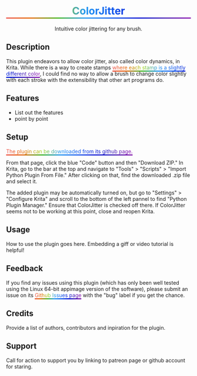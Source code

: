 <!DOCTYPE html>
<html lang="en">

<head>
  <style>
    /* Shout-out to http://bettermotherfuckingwebsite.com/ for this CSS */

    body {
      margin: 40px auto;
      max-width: 650px;
      line-height: 1.6;
      font-size: 18px;
      padding: 0 10px;
    }

    h1,
    h2,
    h3 {
      line-height: 1.2
    }

    h1,
    a {

    background: linear-gradient(to right, #ef5350, #e46b01, #a1d718, #2196f3, #135cee, #0015d4, #4e24b6, #8f11ae);
    -webkit-background-clip: text;
    -webkit-text-fill-color: transparent;
    border-width: 0px;
    border-bottom: 3px;
    border-style:solid;
    border-image-repeat: stretch;
    border-image: linear-gradient(to right, #ef5350, #e46b01, #3db51c, #2196f3, #135cee, #0015d4, #4e24b6, #8f11ae) 4;
    }

  </style>
</head>

<body>
  <a href="https://github.com/MalloryMiller/KritaColorJitter"><h1 align="center">ColorJitter</h1></a>
  <p align="center">Intuitive color jittering for any brush.</p>

  <h2>Description</h2>
  <p>This plugin endeavors to allow color jitter, also called color dynamics, in Krita. While there is a way to create stamps <a href="https://www.youtube.com/watch?v=-WSQvjhjT3o">where each stamp is a slightly different color</a>, I could find no way to allow a brush to change color slightly with each stroke with the extensibility that other art programs do.</p>

  <h2>Features</h2>
  <ul>
    <li>List out the features</li>
    <li>point by point</li>
  </ul>

  <h2>Setup</h2>
  <p><a href="https://github.com/MalloryMiller/KritaColorJitter"> The plugin can be downloaded from its github page.</a> </p>
  <p>From that page, click the blue "Code" button and then "Download ZIP." In Krita, go to the bar at the top and navigate to "Tools" > "Scripts" > "Import Python Plugin From File." After clicking on that, find the downloaded .zip file and select it.</p>
  <p>The added plugin may be automatically turned on, but go to "Settings" > "Configure Krita" and scroll to the bottom of the left pannel to find "Python Plugin Manager." Ensure that ColorJitter is checked off there. If ColorJitter seems not to be working at this point, close and reopen Krita.</p>

  <h2>Usage</h2>
  <p>How to use the plugin goes here. Embedding a giff or video tutorial is helpful!</p>

  <h2>Feedback</h2>
  <p>If you find any issues using this plugin (which has only been well tested using the Linux 64-bit appimage version of the software), please submit an issue on its <a href="https://github.com/MalloryMiller/KritaColorJitter/issues">Github Issues page</a> with the "bug" label if you get the chance.</p>

  <h2>Credits</h2>
  <p>Provide a list of authors, contributors and inpiration for the plugin.</p>

  <h2>Support</h2>
  <p>Call for action to support you by linking to patreon page or github account for staring.</p>

</body>

</html>
